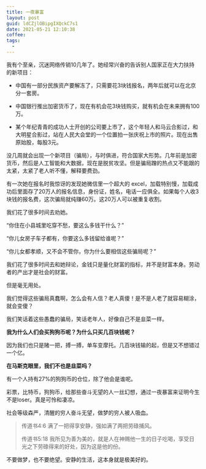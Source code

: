 ```yaml
---
title: 一夜暴富
layout: post
guid: ldCZjlOBipgIXQckC7s1
date: 2021-05-21 12:10:38
coffee:
tags:
  -
---
```


我有个至亲，沉迷网络传销10几年了。她经常兴奋的告诉别人国家正在大力扶持的新项目：

- 中国有一部分民族资产要解冻了，只需要花3块钱报名，两年后就可以在北京分一套房。

- 中国银行推出加密货币了，现在有机会花3块钱购买，就有机会在未来拥有100万。

- 某个年纪青青的成功人士开创的公司要上市了，这个年轻人和马云合影过，和大明星合影过，站在人民大会堂的一个位置拍一张庆祝上市的照片。现在出售原始股，每股3元。

没几周就会出现一个新项目（骗局），与时俱进，符合国家大形势。几年前是加密货币，然后是人工智能和大数据，现在是脱贫攻坚。但是骗局蹭的热点又不能跟的太紧，太紧了老人听不懂，解释要费劲。

有一次她在报名时我惊讶的发现她微信里一个超大的 excel，加载特别慢，加载成功后里面存了20万人的报名信息，身份证，姓名，电话一应俱全。如果每个人收3块钱的报名费，这次骗局就纯赚60万。这20万人可以被重复收割。

我们花了很多时间去劝她。

“你住在小县城里吃穿不愁，要这么多钱干什么？”

“你儿女房子车子都有，你要这么多钱留给谁呢？”

“你儿女都孝顺，又不会不管你，你为什么要相信这些骗局呢？”

我们花了很多时间去和她辩论，金钱只是量化财富的指标，并不是财富本身。劳动者的产出才是社会的财富。

但是毫无用处。

我们觉得这些骗局真蠢啊，怎么会有人信？老人真傻！是不是人老了就容易糊涂，就会变傻？

我们笑话着这些愚蠢的骗局，笑话老年人，好像自己不是韭菜一样。

**我为什么人们会买狗狗币呢？为什么只买几百块钱呢？**

因为我们也只是赌一把，搏一搏，单车变摩托。几百块钱输的起，但是又不想错过一个亿。

**在马斯克眼里，我们不也是韭菜吗？**

有一个人持有27%的狗狗币的仓位，除了他会是谁呢。

彩票，比特币，狗狗币，给那些奋斗无望的人一丝幻想，通过一夜暴富来证明今生不是loser。真是可怜和凄凉。

社会等级森严，清醒的穷人奋斗无望，做梦的穷人被人吸血。


> 传道书4:6 满了一把得享安静，强如满了两把劳碌捕风。
>
> 传道书5:18 我所见为善为美的，就是人在神赐他一生的日子吃喝，享受日光之下劳碌得来的好处，因为这是他的份。

不要做梦，也不要绝望。安静的生活，这本身就是极美好的。


